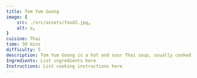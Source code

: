 ```yaml
---
title: Tom Yum Goong
image: {
    src: ./src/assets/food2.jpg,
    alt: a,
}
cuisine: Thai
time: 30 mins
difficulty: 5
description: Tom Yum Goong is a hot and sour Thai soup, usually cooked with shrimp. 
Ingredients: List ingredients here
Instructions: List cooking instructions here
---
```

